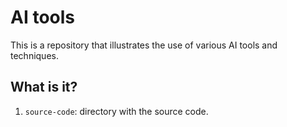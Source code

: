 # AI tools

This is a repository that illustrates the use of
various AI tools and techniques.


## What is it?

1. `source-code`: directory with the source code.
